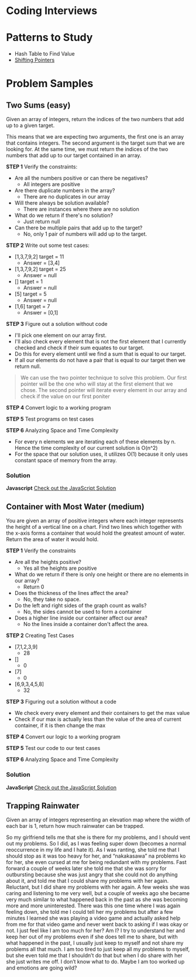 # Coding Interviews

# Patterns to Study

-   Hash Table to Find Value
-   [Shifting Pointers](https://youtu.be/4YKBwKnTnlM)

# Problem Samples

## Two Sums (easy)

Given an array of integers, return the indices of the two numbers that add up to a given target.

This means that we are expecting two arguments, the first one is an array that contains integers. The second argument is the target sum that we are looking for. At the same time, we must return the indices of the two numbers that add up to our target contained in an array.

**STEP 1**
Verify the constraints:

-   Are all the numbers positive or can there be negatives?
    -   All integers are positive
-   Are there duplicate numbers in the array?
    -   There are no duplicates in our array
-   Will there always be solution available?
    -   There are instances where there are no solution
-   What do we return if there's no solution?
    -   Just return null
-   Can there be multiple pairs that add up to the target?
    -   No, only 1 pair of numbers will add up to the target.

**STEP 2**
Write out some test cases:

-   [1,3,7,9,2] target = 11
    -   Answer = [3,4]
-   [1,3,7,9,2] target = 25
    -   Answer = null
-   [] target = 1
    -   Answer = null
-   [5] target = 5
    -   Answer = null
-   [1,6] target = 7
    -   Answer = [0,1]

**STEP 3**
Figure out a solution without code

-   I'll pick one element on our array first.
-   I'll also check every element that is not the first element that I currently checked and check if their sum equates to our target.
-   Do this for every element until we find a sum that is equal to our target.
-   If all our elements do not have a pair that is equal to our target then we return null.

> We can use the two pointer technique to solve this problem. Our first pointer will be the one who will stay at the first element that we chose. The second pointer will iterate every element in our array and check if the value on our first poniter

**STEP 4**
Convert logic to a working program

**STEP 5**
Test programs on test cases

**STEP 6**
Analyzing Space and Time Complexity

-   For every n elements we are iterating each of these elements by n. Hence the time complexity of our current solution is O(n^2)
-   For the space that our solution uses, it utilizes O(1) because it only uses constant space of memory from the array.

### Solution

**Javascript**
[Check out the JavaScript Solution](solutions/twoSum.js)

## Container with Most Water (medium)

You are given an array of positive integers where each integer represents the height of a vertical line on a chart. Find two lines which together with the x-axis forms a container that would hold the greatest amount of water. Return the area of water it would hold.

**STEP 1**
Verify the constraints

-   Are all the heights positive?
    -   Yes all the heights are positive
-   What do we return if there is only one height or there are no elements in our array?
    -   Return 0
-   Does the thickness of the lines affect the area?
    -   No, they take no space.
-   Do the left and right sides of the graph count as walls?
    -   No, the sides cannot be used to form a container
-   Does a higher line inside our container affect our area?
    -   No the lines inside a container don't affect the area.

**STEP 2**
Creating Test Cases

-   [7,1,2,3,9]
    -   28
-   []
    -   0
-   [7]
    -   0
-   [6,9,3,4,5,8]
    -   32

**STEP 3**
Figuring out a solution without a code

-   We check every every element and their containers to get the max value
-   Check if our max is actually less than the value of the area of current container, if it is then change the max

**STEP 4**
Convert our logic to a working program

**STEP 5**
Test our code to our test cases

**STEP 6**
Analyzing Space and Time Complexity

### Solution

**JavaScript**
[Check out the JavaScript Solution](solutions/containerWithMostArea.js)

## Trapping Rainwater

Given an array of integers representing an elevation map where the width of each bar is 1, return how much rainwater can be trapped.

So my girlfriend tells me that she is there for my problems, and I should vent out my problems. So I did, as I was feeling super down (becomes a normal reoccurrence in my life and I hate it). As I was ranting, she told me that I should stop as it was too heavy for her, and “nakakasawa” na problems ko for her, she even cursed at me for being redundant with my problems.
Fast forward a couple of weeks later she told me that she was sorry for outbursting because she was just angry that she could not do anything about it, and told me that I could share my problems with her again.
Reluctant, but I did share my problems with her again. A few weeks she was caring and listening to me very well, but a couple of weeks ago she became very much similar to what happened back in the past as she was becoming more and more uninterested. There was this one time where I was again feeling down, she told me I could tell her my problems but after a few minutes I learned she was playing a video game and actually asked help from me for that video game and never went back to asking if I was okay or not.
I just feel like I am too much for her? Am I? I try to understand her and keep her out of my problems even if she does tell me to share, but with what happened in the past, I usually just keep to myself and not share my problems all that much. I am too tired to just keep all my problems to myself, but she even told me that I shouldn’t do that but when I do share with her she just writes me off. I don’t know what to do. Maybe I am too worked up and emotions are going wild?
